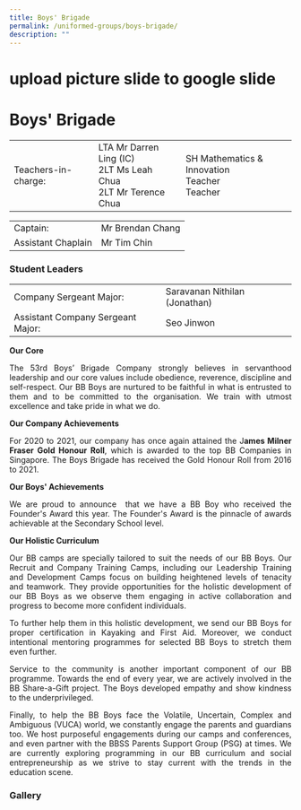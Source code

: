```yaml
---
title: Boys' Brigade
permalink: /uniformed-groups/boys-brigade/
description: ""
---
```

# upload picture slide to google slide

# Boys' Brigade

|                     |                                                                    |                                                   |
|-----------|--------------|------------------|
| Teachers-in-charge: | LTA Mr Darren Ling (IC)<br>2LT Ms Leah Chua<br>2LT Mr Terence Chua | SH Mathematics & Innovation<br>Teacher<br>Teacher |

|                    |                  |
|--------------------|------------------|
| Captain:           | Mr Brendan Chang |
| Assistant Chaplain | Mr Tim Chin      |

### Student Leaders

|                      |                               |
|-----------|-------------------|
| Company Sergeant Major:           | Saravanan Nithilan (Jonathan) |
| Assistant Company Sergeant Major: | Seo Jinwon         |

**Our Core**

<p style="text-align: justify;">The 53rd Boys’ Brigade Company strongly believes in servanthood leadership and our core values include obedience, reverence, discipline and self-respect. Our BB Boys are nurtured to be faithful in what is entrusted to them and to be committed to the organisation. We train with utmost excellence and take pride in what we do.

**Our Company Achievements**

<p style="text-align: justify;">For 2020 to 2021, our company has once again attained the J<b>ames Milner Fraser Gold Honour Roll</b>, which is awarded to the top BB Companies in Singapore. The Boys Brigade has received the Gold Honour Roll from 2016 to 2021.</p>

  

**Our Boys' Achievements**

<p style="text-align: justify;">We are proud to announce  that we have a BB Boy who received the Founder's Award this year. The Founder's Award is the pinnacle of awards achievable at the Secondary School level.</p>

**Our Holistic Curriculum**

<p style="text-align: justify;">Our BB camps are specially tailored to suit the needs of our BB Boys. Our Recruit and Company Training Camps, including our Leadership Training and Development Camps focus on building heightened levels of tenacity and teamwork. They provide opportunities for the holistic development of our BB Boys as we observe them engaging in active collaboration and progress to become more confident individuals.</p>

  

<p style="text-align: justify;">To further help them in this holistic development, we send our BB Boys for proper certification in Kayaking and First Aid. Moreover, we conduct intentional mentoring programmes for selected BB Boys to stretch them even further.</p>

  

<p style="text-align: justify;">Service to the community is another important component of our BB programme. Towards the end of every year, we are actively involved in the BB Share-a-Gift project. The Boys developed empathy and show kindness to the underprivileged.</p>

  

<p style="text-align: justify;">Finally, to help the BB Boys face the Volatile, Uncertain, Complex and Ambiguous (VUCA) world, we constantly engage the parents and guardians too. We host purposeful engagements during our camps and conferences, and even partner with the BBSS Parents Support Group (PSG) at times. We are currently exploring programming in our BB curriculum and social entrepreneurship as we strive to stay current with the trends in the education scene.</p>


### Gallery